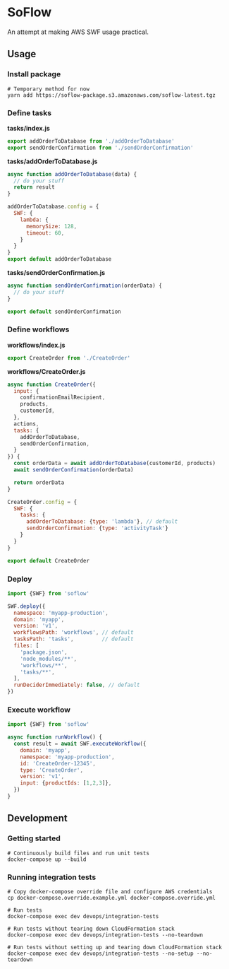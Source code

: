 # SoFlow

An attempt at making AWS SWF usage practical.


## Usage

### Install package


```shell
# Temporary method for now
yarn add https://soflow-package.s3.amazonaws.com/soflow-latest.tgz
```

### Define tasks

__tasks/index.js__

```javascript
export addOrderToDatabase from './addOrderToDatabase'
export sendOrderConfirmation from './sendOrderConfirmation'
```

__tasks/addOrderToDatabase.js__
```javascript
async function addOrderToDatabase(data) {
  // do your stuff
  return result
}

addOrderToDatabase.config = {
  SWF: {
    lambda: {
      memorySize: 128,
      timeout: 60,
    }
  }
}
export default addOrderToDatabase
```

__tasks/sendOrderConfirmation.js__
```javascript
async function sendOrderConfirmation(orderData) {
  // do your stuff
}

export default sendOrderConfirmation
```

### Define workflows

__workflows/index.js__
```javascript
export CreateOrder from './CreateOrder'
```

__workflows/CreateOrder.js__
```javascript
async function CreateOrder({
  input: {
    confirmationEmailRecipient,
    products,
    customerId,
  },
  actions,
  tasks: {
    addOrderToDatabase,
    sendOrderConfirmation,
  }
}) {
  const orderData = await addOrderToDatabase(customerId, products)
  await sendOrderConfirmation(orderData)

  return orderData
}

CreateOrder.config = {
  SWF: {
    tasks: {
      addOrderToDatabase: {type: 'lambda'}, // default
      sendOrderConfirmation: {type: 'activityTask'}
    }
  }
}

export default CreateOrder
```

### Deploy
```javascript
import {SWF} from 'soflow'

SWF.deploy({
  namespace: 'myapp-production',
  domain: 'myapp',
  version: 'v1',
  workflowsPath: 'workflows', // default
  tasksPath: 'tasks',         // default
  files: [
    'package.json',
    'node_modules/**',
    'workflows/**',
    'tasks/**',
  ],
  runDeciderImmediately: false, // default
})
```

### Execute workflow
```javascript
import {SWF} from 'soflow'

async function runWorkflow() {
  const result = await SWF.executeWorkflow({
    domain: 'myapp',
    namespace: 'myapp-production',
    id: 'CreateOrder-12345',
    type: 'CreateOrder',
    version: 'v1',
    input: {productIds: [1,2,3]},
  })
}
```

## Development

### Getting started


```shell
# Continuously build files and run unit tests
docker-compose up --build
```

### Running integration tests
```shell
# Copy docker-compose override file and configure AWS credentials
cp docker-compose.override.example.yml docker-compose.override.yml

# Run tests
docker-compose exec dev devops/integration-tests

# Run tests without tearing down CloudFormation stack
docker-compose exec dev devops/integration-tests --no-teardown

# Run tests without setting up and tearing down CloudFormation stack
docker-compose exec dev devops/integration-tests --no-setup --no-teardown
```
